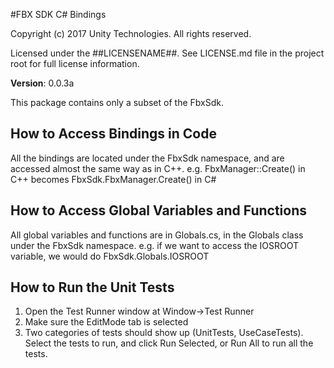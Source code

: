#FBX SDK C# Bindings

Copyright (c) 2017 Unity Technologies. All rights reserved.

Licensed under the ##LICENSENAME##.
See LICENSE.md file in the project root for full license information.

**Version**: 0.0.3a

This package contains only a subset of the FbxSdk.

How to Access Bindings in Code
-------------------------------
All the bindings are located under the FbxSdk namespace,
and are accessed almost the same way as in C++.
e.g. FbxManager::Create() in C++ becomes FbxSdk.FbxManager.Create() in C#


How to Access Global Variables and Functions
--------------------------------------------
All global variables and functions are in Globals.cs, in the Globals class under the FbxSdk namespace.
e.g. if we want to access the IOSROOT variable, we would do FbxSdk.Globals.IOSROOT


How to Run the Unit Tests
-------------------------
1. Open the Test Runner window at Window->Test Runner
2. Make sure the EditMode tab is selected
3. Two categories of tests should show up (UnitTests, UseCaseTests).
   Select the tests to run, and click Run Selected, or Run All to run all the tests.
